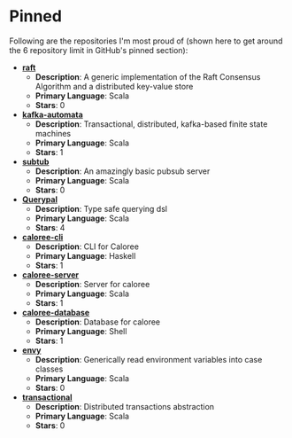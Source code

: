 # Pinned

Following are the repositories I'm most proud of (shown here to get around the 6 repository limit in GitHub's pinned section):
* **[raft](https://github.com/stoufexis/raft)**
    * **Description**: A generic implementation of the Raft Consensus Algorithm and a distributed key-value store
    * **Primary Language**: Scala
    * **Stars**: 0
* **[kafka-automata](https://github.com/stoufexis/kafka-automata)**
    * **Description**: Transactional, distributed, kafka-based finite state machines
    * **Primary Language**: Scala
    * **Stars**: 1
* **[subtub](https://github.com/stoufexis/subtub)**
    * **Description**: An amazingly basic pubsub server
    * **Primary Language**: Scala
    * **Stars**: 0
* **[Querypal](https://github.com/stoufexis/Querypal)**
    * **Description**: Type safe querying dsl
    * **Primary Language**: Scala
    * **Stars**: 4
* **[caloree-cli](https://github.com/stoufexis/caloree-cli)**
    * **Description**: CLI for Caloree
    * **Primary Language**: Haskell
    * **Stars**: 1
* **[caloree-server](https://github.com/stoufexis/caloree-server)**
    * **Description**: Server for caloree
    * **Primary Language**: Scala
    * **Stars**: 1
* **[caloree-database](https://github.com/stoufexis/caloree-database)**
    * **Description**: Database for caloree
    * **Primary Language**: Shell
    * **Stars**: 1
* **[envy](https://github.com/stoufexis/envy)**
    * **Description**: Generically read environment variables into case classes
    * **Primary Language**: Scala
    * **Stars**: 0
* **[transactional](https://github.com/stoufexis/transactional)**
    * **Description**: Distributed transactions abstraction
    * **Primary Language**: Scala
    * **Stars**: 0
